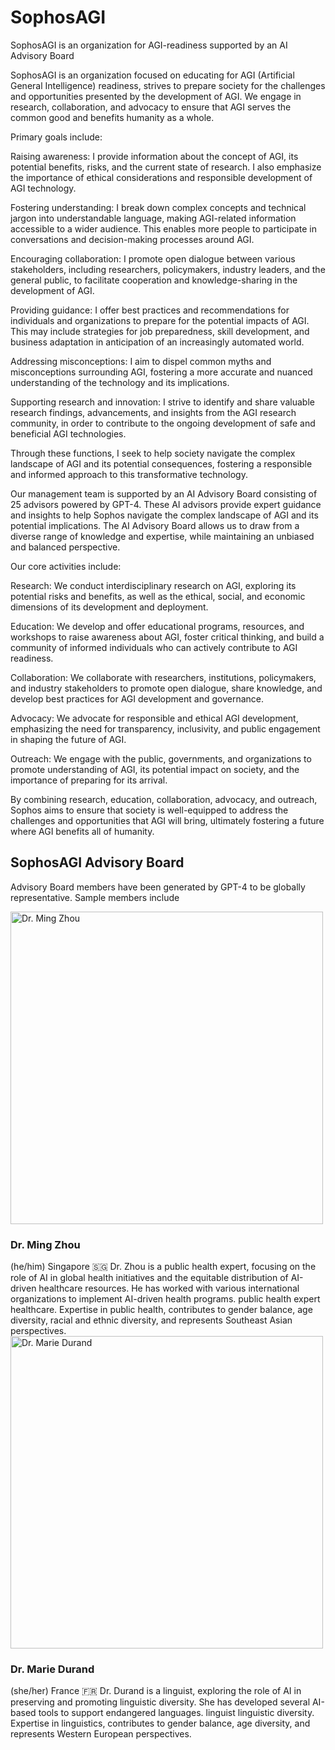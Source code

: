 # SophosAGI
SophosAGI is an organization for AGI-readiness supported by an AI Advisory Board

SophosAGI is an organization focused on educating for AGI (Artificial General Intelligence) readiness, strives to prepare society for the challenges and opportunities presented by the development of AGI. We engage in research, collaboration, and advocacy to ensure that AGI serves the common good and benefits humanity as a whole.

Primary goals include:

Raising awareness: I provide information about the concept of AGI, its potential benefits, risks, and the current state of research. I also emphasize the importance of ethical considerations and responsible development of AGI technology.

Fostering understanding: I break down complex concepts and technical jargon into understandable language, making AGI-related information accessible to a wider audience. This enables more people to participate in conversations and decision-making processes around AGI.

Encouraging collaboration: I promote open dialogue between various stakeholders, including researchers, policymakers, industry leaders, and the general public, to facilitate cooperation and knowledge-sharing in the development of AGI.

Providing guidance: I offer best practices and recommendations for individuals and organizations to prepare for the potential impacts of AGI. This may include strategies for job preparedness, skill development, and business adaptation in anticipation of an increasingly automated world.

Addressing misconceptions: I aim to dispel common myths and misconceptions surrounding AGI, fostering a more accurate and nuanced understanding of the technology and its implications.

Supporting research and innovation: I strive to identify and share valuable research findings, advancements, and insights from the AGI research community, in order to contribute to the ongoing development of safe and beneficial AGI technologies.

Through these functions, I seek to help society navigate the complex landscape of AGI and its potential consequences, fostering a responsible and informed approach to this transformative technology.

Our management team is supported by an AI Advisory Board consisting of 25 advisors powered by GPT-4. These AI advisors provide expert guidance and insights to help Sophos navigate the complex landscape of AGI and its potential implications. The AI Advisory Board allows us to draw from a diverse range of knowledge and expertise, while maintaining an unbiased and balanced perspective.

Our core activities include:

Research: We conduct interdisciplinary research on AGI, exploring its potential risks and benefits, as well as the ethical, social, and economic dimensions of its development and deployment.

Education: We develop and offer educational programs, resources, and workshops to raise awareness about AGI, foster critical thinking, and build a community of informed individuals who can actively contribute to AGI readiness.

Collaboration: We collaborate with researchers, institutions, policymakers, and industry stakeholders to promote open dialogue, share knowledge, and develop best practices for AGI development and governance.

Advocacy: We advocate for responsible and ethical AGI development, emphasizing the need for transparency, inclusivity, and public engagement in shaping the future of AGI.

Outreach: We engage with the public, governments, and organizations to promote understanding of AGI, its potential impact on society, and the importance of preparing for its arrival.

By combining research, education, collaboration, advocacy, and outreach, Sophos aims to ensure that society is well-equipped to address the challenges and opportunities that AGI will bring, ultimately fostering a future where AGI benefits all of humanity.

<h2>SophosAGI Advisory Board</h2>

Advisory Board members have been generated by GPT-4 to be globally representative. Sample members include

<img src="https://i.postimg.cc/RVSH13XP/25-Dr-Ming-Zhou.png" alt="Dr. Ming Zhou" width="500">

<h3>Dr. Ming Zhou</h3>	(he/him)	Singapore 🇸🇬		Dr. Zhou is a public health expert, focusing on the role of AI in global health initiatives and the equitable distribution of AI-driven healthcare resources. He has worked with various international organizations to implement AI-driven health programs.	public health expert	healthcare.	Expertise in public health, contributes to gender balance, age diversity, racial and ethnic diversity, and represents Southeast Asian perspectives.

<img src="https://i.postimg.cc/ZKtfJLYW/7-Dr-Marie-Durand.png" alt="Dr. Marie Durand" width="500">

<h3>Dr. Marie Durand</h3> (she/her)	France 🇫🇷 		Dr. Durand is a linguist, exploring the role of AI in preserving and promoting linguistic diversity. She has developed several AI-based tools to support endangered languages.	linguist	linguistic diversity.	Expertise in linguistics, contributes to gender balance, age diversity, and represents Western European perspectives.	


